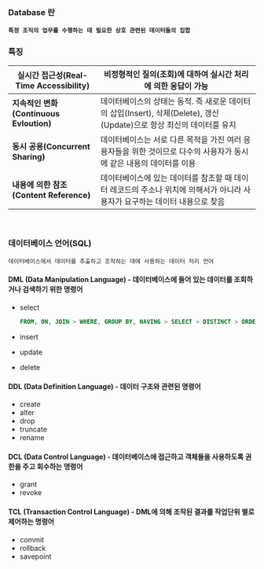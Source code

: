 ### Database 란

**`특정 조직의 업무를 수행하는 데 필요한 상호 관련된 데이터들의 집합`**



### 특징

| 실시간 접근성(Real-Time Accessibility)  | 비정형적인 질의(조회)에 대하여 실시간 처리에 의한 응답이 가능 |
| --------------------------------------- | ------------------------------------------------------------ |
| **지속적인 변화(Continuous Evloution)** | 데이터베이스의 상태는 동적. 즉 새로운 데이터의 삽입(Insert), 삭제(Delete), 갱신(Update)으로 항상 최신의 데이터를 유지 |
| **동시 공용(Concurrent Sharing)**       | 데이터베이스는 서로 다른 목적을 가진 여러 응용자들을 위한 것이므로 다수의 사용자가 동시에 같은 내용의 데이터를 이용 |
| **내용에 의한 참조(Content Reference)** | 데이터베이스에 있는 데이터를 참조할 때 데이터 레코드의 주소나 위치에 의해서가 아니라 사용자가 요구하는 데이터 내용으로 찾음 |

​                                                                                                                                                                                                                                                                                                                                                                                                                                                                                                                                                                                                                                                                                                                                                                                          

### 데이터베이스 언어(SQL)

`데이터베이스에서 데이터를 추출하고 조작하는 데에 사용하는 데이터 처리 언어`

#### DML (Data Manipulation Language) - 데이터베이스에 들어 있는 데이터를 조회하거나 검색하기 위한 명령어

- select

  ```sql
  FROM, ON, JOIN > WHERE, GROUP BY, HAVING > SELECT > DISTINCT > ORDER BY > LIMIT   //실행 순서
  ```

- insert

- update

- delete

#### DDL (Data Definition Language) - 데이터 구조와 관련된 명령어

- create
- alter
- drop
- truncate
- rename

#### DCL (Data Control Language) - 데이터베이스에 접근하고 객체들을 사용하도록 권한을 주고 회수하는 명령어

- grant
- revoke

#### TCL (Transaction Control Language) - DML에 의해 조작된 결과를 작업단위 별로 제어하는 명령어

- commit
- rollback
- savepoint




